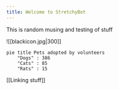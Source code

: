 ```yaml
---
title: Welcome to StretchyBot
---
```


This is random musing and testing of stuff



![[blackicon.jpg|300]]




```mermaid
pie title Pets adopted by volunteers
    "Dogs" : 386
    "Cats" : 85
    "Rats" : 15

```



[[Linking stuff]]